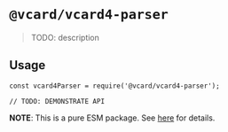 # `@vcard/vcard4-parser`

> TODO: description

## Usage

```
const vcard4Parser = require('@vcard/vcard4-parser');

// TODO: DEMONSTRATE API
```

**NOTE**: This is a pure ESM package. See [here](https://gist.github.com/sindresorhus/a39789f98801d908bbc7ff3ecc99d99c) for details.
